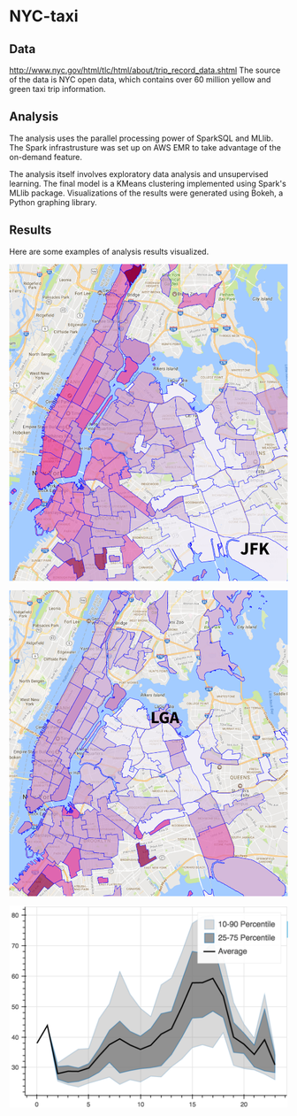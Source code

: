 # NYC-taxi
## Data
http://www.nyc.gov/html/tlc/html/about/trip_record_data.shtml
The source of the data is NYC open data, which contains over 60 million yellow and green taxi trip information.

## Analysis
The analysis uses the parallel processing power of SparkSQL and MLlib. The Spark infrastrusture was set up on AWS EMR to take advantage of the on-demand feature.

The analysis itself involves exploratory data analysis and unsupervised learning. The final model is a KMeans clustering implemented using Spark's MLlib package. Visualizations of the results were generated using Bokeh, a Python graphing library.

## Results
Here are some examples of analysis results visualized.

![Rush Hour Trip Time to JFK Heat Map](https://github.com/wenmwang/NYC-taxi/blob/master/JFK_r.png)

![Rush Hour Trip Time to LGA Heat Map](https://github.com/wenmwang/NYC-taxi/blob/master/LGA_r.png)

![Trip Time range from Midtown to JFK by trip start hour](https://github.com/wenmwang/NYC-taxi/blob/master/trip_length_to_JFK.png)
